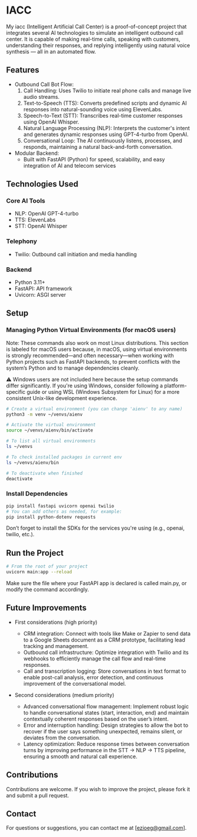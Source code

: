 # IACC
My iacc (Intelligent Artificial Call Center) is a proof-of-concept project that integrates several AI technologies to simulate an intelligent outbound call center. It is capable of making real-time calls, speaking with customers, understanding their responses, and replying intelligently using natural voice synthesis — all in an automated flow.

## Features
- Outbound Call Bot Flow:
  1. Call Handling: Uses Twilio to initiate real phone calls and manage live audio streams.
  2. Text-to-Speech (TTS): Converts predefined scripts and dynamic AI responses into natural-sounding voice using ElevenLabs.
  3. Speech-to-Text (STT): Transcribes real-time customer responses using OpenAI Whisper.
  4. Natural Language Processing (NLP): Interprets the customer's intent and generates dynamic responses using GPT-4-turbo from OpenAI.
  5. Conversational Loop: The AI continuously listens, processes, and responds, maintaining a natural back-and-forth conversation.
- Modular Backend:
  - Built with FastAPI (Python) for speed, scalability, and easy integration of AI and telecom services

## Technologies Used
### Core AI Tools
- NLP: OpenAI GPT-4-turbo
- TTS: ElevenLabs
- STT: OpenAI Whisper

### Telephony
- Twilio: Outbound call initiation and media handling

### Backend
- Python 3.11+
- FastAPI: API framework
- Uvicorn: ASGI server

## Setup
### Managing Python Virtual Environments (for macOS users)
Note: These commands also work on most Linux distributions. This section is labeled for macOS users because, in macOS, using virtual environments is strongly recommended—and often necessary—when working with Python projects such as FastAPI backends, to prevent conflicts with the system’s Python and to manage dependencies cleanly.

⚠️ Windows users are not included here because the setup commands differ significantly. If you're using Windows, consider following a platform-specific guide or using WSL (Windows Subsystem for Linux) for a more consistent Unix-like development experience.

```bash
# Create a virtual environment (you can change 'aienv' to any name)
python3 -m venv ~/venvs/aienv

# Activate the virtual environment
source ~/venvs/aienv/bin/activate

# To list all virtual environments
ls ~/venvs

# To check installed packages in current env
ls ~/venvs/aienv/bin

# To deactivate when finished
deactivate
   ```
### Install Dependencies
```bash
pip install fastapi uvicorn openai twilio
# You can add others as needed, for example:
pip install python-dotenv requests
   ```
Don’t forget to install the SDKs for the services you're using (e.g., openai, twilio, etc.).

## Run the Project
```bash
# From the root of your project
uvicorn main:app --reload
   ```
Make sure the file where your FastAPI app is declared is called main.py, or modify the command accordingly.

## Future Improvements
- First considerations (high priority)
  - CRM integration: Connect with tools like Make or Zapier to send data to a Google Sheets document as a CRM prototype, facilitating lead tracking and management.
  - Outbound call infrastructure: Optimize integration with Twilio and its webhooks to efficiently manage the call flow and real-time responses.
  - Call and transcription logging: Store conversations in text format to enable post-call analysis, error detection, and continuous improvement of the conversational model.

- Second considerations (medium priority)
  - Advanced conversational flow management: Implement robust logic to handle conversational states (start, interaction, end) and maintain contextually coherent responses based on the user’s intent.
  - Error and interruption handling: Design strategies to allow the bot to recover if the user says something unexpected, remains silent, or deviates from the conversation.
  - Latency optimization: Reduce response times between conversation turns by improving performance in the STT → NLP → TTS pipeline, ensuring a smooth and natural call experience.
   
## Contributions
Contributions are welcome. If you wish to improve the project, please fork it and submit a pull request.

## Contact
For questions or suggestions, you can contact me at [ezioeg@gmail.com].
